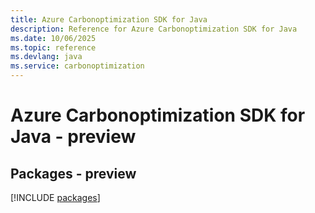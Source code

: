 ```yaml
---
title: Azure Carbonoptimization SDK for Java
description: Reference for Azure Carbonoptimization SDK for Java
ms.date: 10/06/2025
ms.topic: reference
ms.devlang: java
ms.service: carbonoptimization
---
```

# Azure Carbonoptimization SDK for Java - preview
## Packages - preview
[!INCLUDE [packages](carbonoptimization-index.md)]